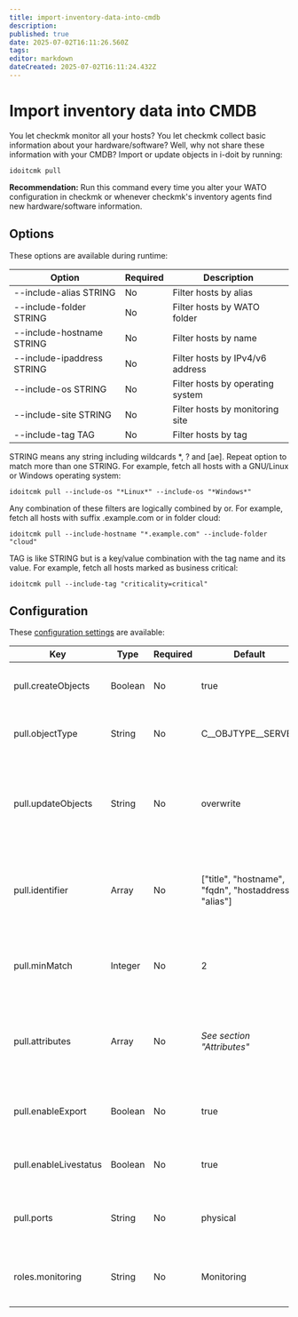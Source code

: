 ```yaml
---
title: import-inventory-data-into-cmdb
description: 
published: true
date: 2025-07-02T16:11:26.560Z
tags: 
editor: markdown
dateCreated: 2025-07-02T16:11:24.432Z
---
```


# Import inventory data into CMDB

You let checkmk monitor all your hosts? You let checkmk collect basic information about your hardware/software? Well, why not share these information with your CMDB? Import or update objects in i-doit by running:

```shell
idoitcmk pull
```

**Recommendation:** Run this command every time you alter your WATO configuration in checkmk or whenever checkmk's inventory agents find new hardware/software information.

## Options

These options are available during runtime:

| Option                     | Required | Description                      |
| -------------------------- | -------- | -------------------------------- |
| --include-alias STRING     | No       | Filter hosts by alias            |
| --include-folder STRING    | No       | Filter hosts by WATO folder      |
| --include-hostname STRING  | No       | Filter hosts by name             |
| --include-ipaddress STRING | No       | Filter hosts by IPv4/v6 address  |
| --include-os STRING        | No       | Filter hosts by operating system |
| --include-site STRING      | No       | Filter hosts by monitoring site  |
| --include-tag TAG          | No       | Filter hosts by tag              |

STRING means any string including wildcards *, ? and [ae]. Repeat option to match more than one STRING. For example, fetch all hosts with a GNU/Linux or Windows operating system:

```shell
idoitcmk pull --include-os "*Linux*" --include-os "*Windows*"
```

Any combination of these filters are logically combined by or. For example, fetch all hosts with suffix .example.com or in folder cloud:

```shell
idoitcmk pull --include-hostname "*.example.com" --include-folder "cloud"
```

TAG is like STRING but is a key/value combination with the tag name and its value. For example, fetch all hosts marked as business critical:

```shell
idoitcmk pull --include-tag "criticality=critical"
```

## Configuration

These [configuration settings](./configuration.md) are available:

| Key                   | Type    | Required | Default                                               | Description                                                                       |
| --------------------- | ------- | -------- | ----------------------------------------------------- | --------------------------------------------------------------------------------- |
| pull.createObjects    | Boolean | No       | true                                                  | Unknown hosts will be created as new objects                                      |
| pull.objectType       | String  | No       | C__OBJTYPE__SERVER                                    | Set the object type constant for new objects                                      |
| pull.updateObjects    | String  | No       | overwrite                                             | If host is found in i-doit overwrite existing category entries, or ignore them    |
| pull.identifier       | Array   | No       | ["title", "hostname", "fqdn", "hostaddress", "alias"] | Look for these identifiers to match hosts with objects; see section "Identifiers" |
| pull.minMatch         | Integer | No       | 2                                                     | Object and host must share a minimum amount of identifiers                        |
| pull.attributes       | Array   | No       | _See section "Attributes"_                            | List of category constants which will be altered; see section "Attributes"        |
| pull.enableExport     | Boolean | No       | true                                                  | Write host configuration to category Check_MK Host                                |
| pull.enableLivestatus | Boolean | No       | true                                                  | Write host configuration to category Monitoring                                   |
| pull.ports            | String  | No       | physical                                              | Add/update physical or logical network ports                                      |
| roles.monitoring      | String  | No       | Monitoring                                            | i-doit role for contact groups used in contact assignments                        |

